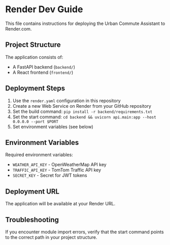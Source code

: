 # Render Dev Guide

This file contains instructions for deploying the Urban Commute Assistant to Render.com.

## Project Structure

The application consists of:
- A FastAPI backend (`backend/`)
- A React frontend (`frontend/`)

## Deployment Steps

1. Use the `render.yaml` configuration in this repository
2. Create a new Web Service on Render from your GitHub repository
3. Set the build command: `pip install -r backend/requirements.txt`
4. Set the start command: `cd backend && uvicorn api.main:app --host 0.0.0.0 --port $PORT`
5. Set environment variables (see below)

## Environment Variables

Required environment variables:
- `WEATHER_API_KEY` - OpenWeatherMap API key
- `TRAFFIC_API_KEY` - TomTom Traffic API key
- `SECRET_KEY` - Secret for JWT tokens

## Deployment URL

The application will be available at your Render URL.

## Troubleshooting

If you encounter module import errors, verify that the start command points to the correct path in your project structure.
